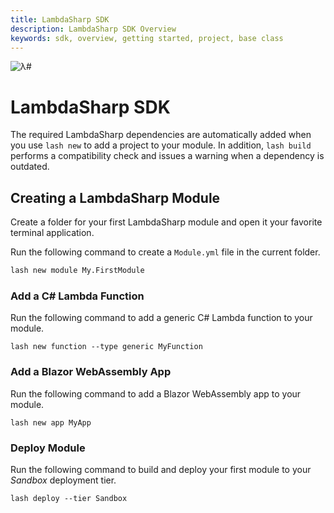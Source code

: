 ```yaml
---
title: LambdaSharp SDK
description: LambdaSharp SDK Overview
keywords: sdk, overview, getting started, project, base class
---
```

![λ#](~/images/SDK.png)

# LambdaSharp SDK

The required LambdaSharp dependencies are automatically added when you use `lash new` to add a project to your module. In addition, `lash build` performs a compatibility check and issues a warning when a dependency is outdated.


## Creating a LambdaSharp Module

Create a folder for your first LambdaSharp module and open it your favorite terminal application.

Run the following command to create a `Module.yml` file in the current folder.
```bash
lash new module My.FirstModule
```

### Add a C# Lambda Function

Run the following command to add a generic C# Lambda function to your module.
```
lash new function --type generic MyFunction
```

### Add a Blazor WebAssembly App

Run the following command to add a Blazor WebAssembly app to your module.
```
lash new app MyApp
```

### Deploy Module

Run the following command to build and deploy your first module to your _Sandbox_ deployment tier.
```
lash deploy --tier Sandbox
```
